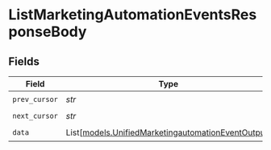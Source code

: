 # ListMarketingAutomationEventsResponseBody


## Fields

| Field                                                                                                    | Type                                                                                                     | Required                                                                                                 | Description                                                                                              |
| -------------------------------------------------------------------------------------------------------- | -------------------------------------------------------------------------------------------------------- | -------------------------------------------------------------------------------------------------------- | -------------------------------------------------------------------------------------------------------- |
| `prev_cursor`                                                                                            | *str*                                                                                                    | :heavy_check_mark:                                                                                       | N/A                                                                                                      |
| `next_cursor`                                                                                            | *str*                                                                                                    | :heavy_check_mark:                                                                                       | N/A                                                                                                      |
| `data`                                                                                                   | List[[models.UnifiedMarketingautomationEventOutput](../models/unifiedmarketingautomationeventoutput.md)] | :heavy_check_mark:                                                                                       | N/A                                                                                                      |